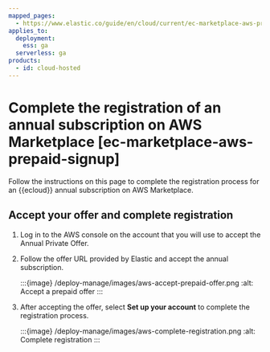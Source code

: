 ```yaml
---
mapped_pages:
  - https://www.elastic.co/guide/en/cloud/current/ec-marketplace-aws-prepaid-signup.html
applies_to:
  deployment:
    ess: ga
  serverless: ga
products:
  - id: cloud-hosted
---
```


# Complete the registration of an annual subscription on AWS Marketplace [ec-marketplace-aws-prepaid-signup]

Follow the instructions on this page to complete the registration process for an {{ecloud}} annual subscription on AWS Marketplace.

## Accept your offer and complete registration

1. Log in to the AWS console on the account that you will use to accept the Annual Private Offer.

2. Follow the offer URL provided by Elastic and accept the annual subscription.

   :::{image} /deploy-manage/images/aws-accept-prepaid-offer.png
   :alt: Accept a prepaid offer
   :::

3. After accepting the offer, select **Set up your account** to complete the registration process.

   :::{image} /deploy-manage/images/aws-complete-registration.png
   :alt: Complete registration
   :::

